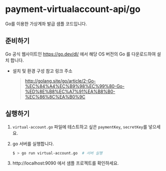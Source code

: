 # payment-virtualaccount-api/go

Go를 이용한 가상계좌 발급 샘플 코드입니다.

## 준비하기

Go 공식 웹사이트인 https://go.dev/dl/ 에서 해당 OS 버전의 Go 를 다운로드하여 설치 합니다.

- 설치 및 환경 구성 참고 링크 주소
  > http://golang.site/go/article/2-Go-%EC%84%A4%EC%B9%98%EC%99%80-Go-%ED%8E%B8%EC%A7%91%EA%B8%B0-%EC%86%8C%EA%B0%9C

## 실행하기

1. `virtual-account.go` 파일에 테스트하고 싶은 `paymentKey`, `secretKey`를 넣으세요.

2. go 서버를 실행합니다.

   ```sh
   $ > go run virtual-account.go  # 서버 실행
   ```

3. http://localhost:9090 에서 샘플 프로젝트를 확인하세요.
